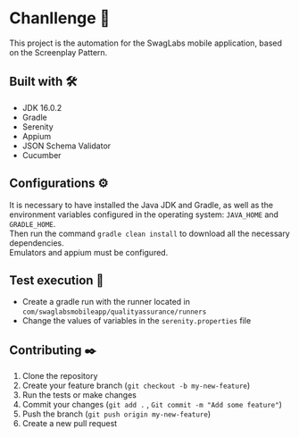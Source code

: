 # Chanllenge 🦾
This project is the automation for the SwagLabs mobile application, based on the Screenplay Pattern.

## Built with 🛠️
* JDK 16.0.2
* Gradle
* Serenity
* Appium
* JSON Schema Validator
* Cucumber

## Configurations ⚙️
It is necessary to have installed the Java JDK and Gradle, as well as the environment variables configured in the operating system: `JAVA_HOME` and `GRADLE_HOME`.
<br>Then run the command `gradle clean install` to download all the necessary dependencies.
<br>Emulators and appium must be configured.

## Test execution 🚀
* Create a gradle run with the runner located in `com/swaglabsmobileapp/qualityassurance/runners`
* Change the values of variables in the `serenity.properties` file

## Contributing ✒️
1. Clone the repository
2. Create your feature branch (`git checkout -b my-new-feature`)
3. Run the tests or make changes
4. Commit your changes (`git add .` , `Git commit -m "Add some feature"`)
5. Push the branch (`git push origin my-new-feature`)
6. Create a new pull request
